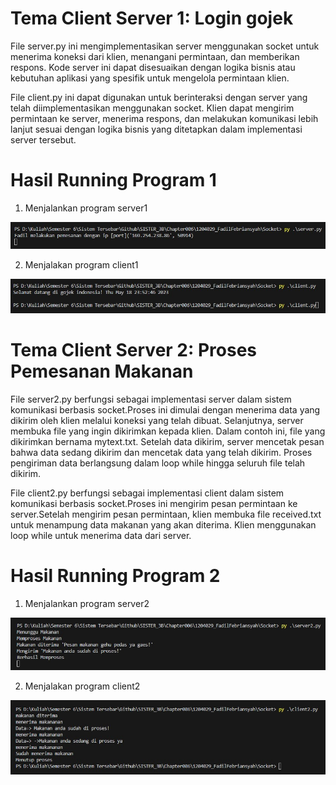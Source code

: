 # Tema Client Server 1: Login gojek

File server.py ini mengimplementasikan server menggunakan socket untuk menerima koneksi dari klien, menangani permintaan, dan memberikan respons. Kode server ini dapat disesuaikan dengan logika bisnis atau kebutuhan aplikasi yang spesifik untuk mengelola permintaan klien.

File client.py ini dapat digunakan untuk berinteraksi dengan server yang telah diimplementasikan menggunakan socket. Klien dapat mengirim permintaan ke server, menerima respons, dan melakukan komunikasi lebih lanjut sesuai dengan logika bisnis yang ditetapkan dalam implementasi server tersebut.

# Hasil Running Program 1

1. Menjalankan program server1

![Alt text](Screenshoot/server.jpg)

2. Menjalakan program client1

![Alt text](Screenshoot/client.jpg)

# Tema Client Server 2: Proses Pemesanan Makanan

File server2.py berfungsi sebagai implementasi server dalam sistem komunikasi berbasis socket.Proses ini dimulai dengan menerima data yang dikirim oleh klien melalui koneksi yang telah dibuat. Selanjutnya, server membuka file yang ingin dikirimkan kepada klien. Dalam contoh ini, file yang dikirimkan bernama mytext.txt. Setelah data dikirim, server mencetak pesan bahwa data sedang dikirim dan mencetak data yang telah dikirim. Proses pengiriman data berlangsung dalam loop while hingga seluruh file telah dikirim.

File client2.py berfungsi sebagai implementasi client dalam sistem komunikasi berbasis socket.Proses ini mengirim pesan permintaan ke server.Setelah mengirim pesan permintaan, klien membuka file received.txt untuk menampung data makanan yang akan diterima. Klien menggunakan loop while untuk menerima data dari server.

# Hasil Running Program 2

1. Menjalankan program server2

![Alt text](Screenshoot/server2.jpg)

2. Menjalakan program client2

![Alt text](Screenshoot/client2.jpg)